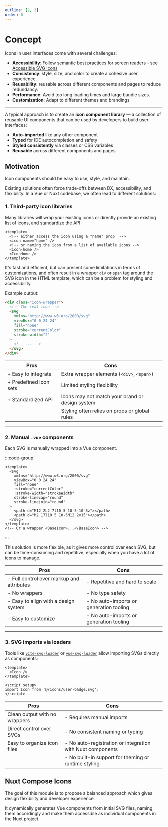 ```yaml
---
outline: [2, 3]
order: 0
---
```


# Concept

Icons in user interfaces come with several challenges:

- **Accessibility**: Follow semantic best practices for screen readers - see [Accessible SVG Icons](https://css-tricks.com/accessible-svg-icons/)
- **Consistency**: style, size, and color to create a cohesive user experience.
- **Reusability**: reusable across different components and pages to reduce redundancy.
- **Performance**: Avoid too long loading times and large bundle sizes.
- **Customization**: Adapt to different themes and brandings

---

A typical approach is to create an **icon component library** — a collection of reusable UI components that can be used by developers to build user interfaces:

- **Auto-imported** like any other component
- **Typed** for IDE autocompletion and safety
- **Styled consistently** via classes or CSS variables
- **Reusable** across different components and pages

## Motivation

Icon components should be easy to use, style, and maintain.

Existing solutions often force trade-offs between DX, accessibility, and flexibility.
In a Vue or Nuxt codebase, we often lead to different solutions:

### 1. Third-party icon libraries

Many libraries will wrap your existing icons or directly provide an existing list of icons, and standardize the API

```vue
<template>
  <!-- either access the icon using a "name" prop  -->
  <icon name="home" />
  <!-- or naming the icon from a list of available icons -->
  <icon-home />
  <IconHome />
</template>
```

It's fast and efficient, but can present some limitations in terms of customizations, and often result in a wrapper `div` or `span` tag around the SVG icon in the HTML template, which can be a problem for styling and accessibility.

Example output:

```html
<div class="icon-wrapper">
  <!-- The real icon -->
  <svg
    xmlns="http://www.w3.org/2000/svg"
    viewBox="0 0 24 24"
    fill="none"
    stroke="currentColor"
    stroke-width="2"
  >
    <!-- ... -->
  </svg>
</div>
```

| **Pros**               | **Cons**                                        |
| ---------------------- | ----------------------------------------------- |
| + Easy to integrate    | Extra wrapper elements (`<div>`, `<span>`)      |
| + Predefined icon sets | Limited styling flexibility                     |
| + Standardized API     | Icons may not match your brand or design system |
|                        | Styling often relies on props or global rules   |

---

### 2. Manual `.vue` components

Each SVG is manually wrapped into a Vue component.

:::code-group

```vue [MyIcon.vue]
<template>
  <svg
    xmlns="http://www.w3.org/2000/svg"
    viewBox="0 0 24 24"
    fill="none"
    :stroke="currentColor"
    :stroke-width="strokeWidth"
    stroke-linecap="round"
    stroke-linejoin="round"
  >
    <path d="M12 2L2 7l10 5 10-5-10-5z"></path>
    <path d="M2 17l10 5 10-5M12 2v15"></path>
  </svg>
</template>
<!-- Or a wrapper <BaseIcon>...</BaseIcon> -->
```

:::

This solution is more flexible, as it gives more control over each SVG, but can be time-consuming and repetitive, especially when you have a lot of icons to manage.

| **Pros**                                  | **Cons**                                |
| ----------------------------------------- | --------------------------------------- |
| - Full control over markup and attributes | - Repetitive and hard to scale          |
| - No wrappers                             | - No type safety                        |
| - Easy to align with a design system      | - No auto-imports or generation tooling |
| - Easy to customize                       | - No auto-imports or generation tooling |

---

### 3. SVG imports via loaders

Tools like [`vite-svg-loader`](https://github.com/jpkleemans/vite-svg-loader) or [`vue-svg-loader`](https://github.com/visualfanatic/vue-svg-loader) allow importing SVGs directly as components:

```vue
<template>
  <Icon />
</template>

<script setup>
import Icon from '@/icons/user-badge.svg';
</script>
```

| **Pros**                      | **Cons**                                                   |
| ----------------------------- | ---------------------------------------------------------- |
| Clean output with no wrappers | - Requires manual imports                                  |
| Direct control over SVGs      | - No consistent naming or typing                           |
| Easy to organize icon files   | - No auto-registration or integration with Nuxt components |
|                               | - No built-in support for theming or runtime styling       |

## Nuxt Compose Icons

The goal of this module is to propose a balanced approach which gives design flexibility and developer experience.

It dynamically generates Vue components from initial SVG files, naming them accordingly and make them accessible as individual components in the Nuxt project.
